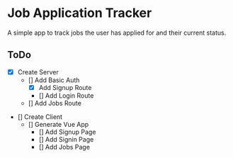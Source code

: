 # Job Application Tracker

A simple app to track jobs the user has applied for and their current status.

## ToDo
* [x] Create Server
    * [] Add Basic Auth
        * [x] Add Signup Route
        * [] Add Login Route
    * [] Add Jobs Route
* [] Create Client
    * [] Generate Vue App
        * [] Add Signup Page
        * [] Add Signin Page
        * [] Add Jobs Page